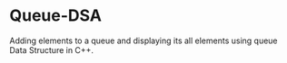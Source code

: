 # Queue-DSA
Adding elements to a queue and displaying its all elements using queue Data Structure in C++. 
